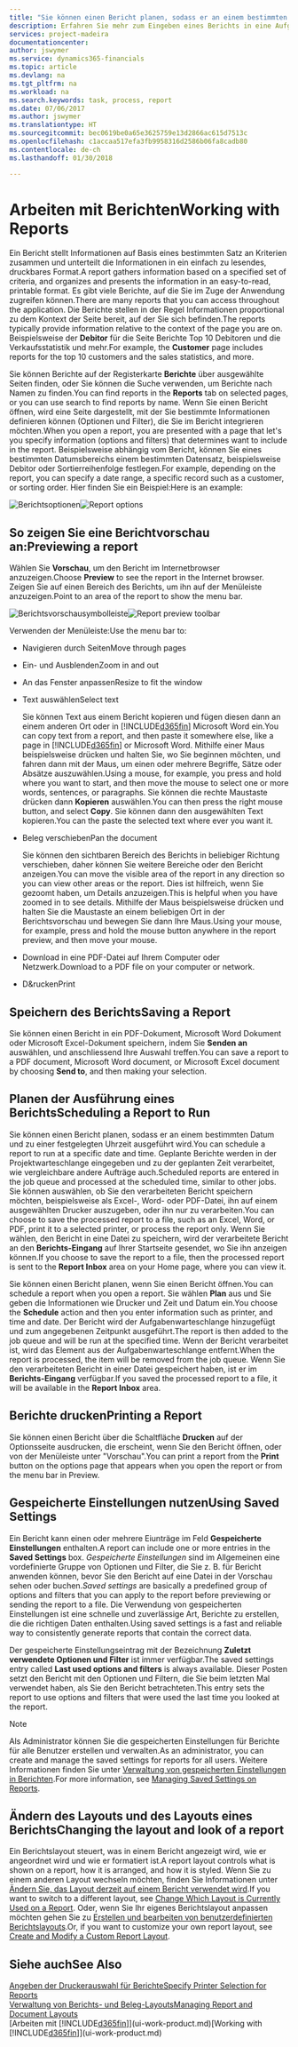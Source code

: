 ```yaml
---
title: "Sie können einen Bericht planen, sodass er an einem bestimmten Datum und zu einer festgelegten Uhrzeit ausgeführt wird | Microsoft Docs"
description: Erfahren Sie mehr zum Eingeben eines Berichts in eine Aufgabenwarteschlange und das Planen der Verarbeitung an einem bestimmten Datum und Uhrzeit.
services: project-madeira
documentationcenter: 
author: jswymer
ms.service: dynamics365-financials
ms.topic: article
ms.devlang: na
ms.tgt_pltfrm: na
ms.workload: na
ms.search.keywords: task, process, report
ms.date: 07/06/2017
ms.author: jswymer
ms.translationtype: HT
ms.sourcegitcommit: bec0619be0a65e3625759e13d2866ac615d7513c
ms.openlocfilehash: c1accaa517efa3fb9958316d2586b06fa8cadb80
ms.contentlocale: de-ch
ms.lasthandoff: 01/30/2018

---
```

# <a name="working-with-reports"></a><span data-ttu-id="9b78d-103">Arbeiten mit Berichten</span><span class="sxs-lookup"><span data-stu-id="9b78d-103">Working with Reports</span></span>
<span data-ttu-id="9b78d-104">Ein Bericht stellt Informationen auf Basis eines bestimmten Satz an Kriterien zusammen und unterteilt die Informationen in ein einfach zu lesendes, druckbares Format.</span><span class="sxs-lookup"><span data-stu-id="9b78d-104">A report gathers information based on a specified set of criteria, and organizes and presents the information in an easy-to-read, printable format.</span></span> <span data-ttu-id="9b78d-105">Es gibt viele Berichte, auf die Sie im Zuge der Anwendung zugreifen können.</span><span class="sxs-lookup"><span data-stu-id="9b78d-105">There are many reports that you can access throughout the application.</span></span> <span data-ttu-id="9b78d-106">Die Berichte stellen in der Regel Informationen proportional zu dem Kontext der Seite bereit, auf der Sie sich befinden.</span><span class="sxs-lookup"><span data-stu-id="9b78d-106">The reports typically provide information relative to the context of the page you are on.</span></span> <span data-ttu-id="9b78d-107">Beispielsweise der **Debitor** für die Seite Berichte Top 10 Debitoren und die Verkaufsstatistik und mehr.</span><span class="sxs-lookup"><span data-stu-id="9b78d-107">For example, the **Customer** page includes reports for the top 10 customers and the sales statistics, and more.</span></span>

<span data-ttu-id="9b78d-108">Sie können Berichte auf der Registerkarte **Berichte** über ausgewählte Seiten finden, oder Sie können die Suche verwenden, um Berichte nach Namen zu finden.</span><span class="sxs-lookup"><span data-stu-id="9b78d-108">You can find reports in the **Reports** tab on selected pages, or you can use search to find reports by name.</span></span> <span data-ttu-id="9b78d-109">Wenn Sie einen Bericht öffnen, wird eine Seite dargestellt, mit der Sie bestimmte Informationen definieren können (Optionen und Filter), die Sie im Bericht integrieren möchten.</span><span class="sxs-lookup"><span data-stu-id="9b78d-109">When you open a report, you are presented with a page that let's you specify information (options and filters) that determines want to include in the report.</span></span> <span data-ttu-id="9b78d-110">Beispielsweise abhängig vom Bericht, können Sie eines bestimmten Datumsbereichs einem bestimmten Datensatz, beispielsweise Debitor oder Sortierreihenfolge festlegen.</span><span class="sxs-lookup"><span data-stu-id="9b78d-110">For example, depending on the report, you can specify a date range, a specific record such as a customer, or sorting order.</span></span> <span data-ttu-id="9b78d-111">Hier finden Sie ein Beispiel:</span><span class="sxs-lookup"><span data-stu-id="9b78d-111">Here is an example:</span></span>

<span data-ttu-id="9b78d-112">![Berichtsoptionen](media/report_options.png "Berichtsoptionen")</span><span class="sxs-lookup"><span data-stu-id="9b78d-112">![Report options](media/report_options.png "Report options")</span></span>

## <a name="previewing-a-report"></a><span data-ttu-id="9b78d-113">So zeigen Sie eine Berichtvorschau an:</span><span class="sxs-lookup"><span data-stu-id="9b78d-113">Previewing a report</span></span>
<span data-ttu-id="9b78d-114">Wählen Sie **Vorschau**, um den Bericht im Internetbrowser anzuzeigen.</span><span class="sxs-lookup"><span data-stu-id="9b78d-114">Choose **Preview** to see the report in the Internet browser.</span></span> <span data-ttu-id="9b78d-115">Zeigen Sie auf einen Bereich des Berichts, um ihn auf der Menüleiste anzuzeigen.</span><span class="sxs-lookup"><span data-stu-id="9b78d-115">Point to an area of the report to show the menu bar.</span></span>  

<span data-ttu-id="9b78d-116">![Berichtsvorschausymbolleiste](media/report_viewer.png "Berichtsvorschausymbolleiste")</span><span class="sxs-lookup"><span data-stu-id="9b78d-116">![Report preview toolbar](media/report_viewer.png "Report preview toolbar")</span></span>

<span data-ttu-id="9b78d-117">Verwenden der Menüleiste:</span><span class="sxs-lookup"><span data-stu-id="9b78d-117">Use the menu bar to:</span></span>

-   <span data-ttu-id="9b78d-118">Navigieren durch Seiten</span><span class="sxs-lookup"><span data-stu-id="9b78d-118">Move through pages</span></span>
-   <span data-ttu-id="9b78d-119">Ein- und Ausblenden</span><span class="sxs-lookup"><span data-stu-id="9b78d-119">Zoom in and out</span></span>
-   <span data-ttu-id="9b78d-120">An das Fenster anpassen</span><span class="sxs-lookup"><span data-stu-id="9b78d-120">Resize to fit the window</span></span>
-   <span data-ttu-id="9b78d-121">Text auswählen</span><span class="sxs-lookup"><span data-stu-id="9b78d-121">Select text</span></span>

    <span data-ttu-id="9b78d-122">Sie können Text aus einem Bericht kopieren und fügen diesen dann an einem anderen Ort oder in [!INCLUDE[d365fin](includes/d365fin_md.md)] Microsoft Word ein.</span><span class="sxs-lookup"><span data-stu-id="9b78d-122">You can copy text from a report, and then paste it somewhere else, like a page in [!INCLUDE[d365fin](includes/d365fin_md.md)] or Microsoft Word.</span></span>  <span data-ttu-id="9b78d-123">Mithilfe einer Maus beispielsweise drücken und halten Sie, wo Sie beginnen möchten, und fahren dann mit der Maus, um einen oder mehrere Begriffe, Sätze oder Absätze auszuwählen.</span><span class="sxs-lookup"><span data-stu-id="9b78d-123">Using a mouse, for example, you press and hold where you want to start, and then move the mouse to select one or more words, sentences, or paragraphs.</span></span> <span data-ttu-id="9b78d-124">Sie können die rechte Maustaste drücken dann **Kopieren** auswählen.</span><span class="sxs-lookup"><span data-stu-id="9b78d-124">You can then press the right mouse button, and select **Copy**.</span></span> <span data-ttu-id="9b78d-125">Sie können dann den ausgewählten Text kopieren.</span><span class="sxs-lookup"><span data-stu-id="9b78d-125">You can the paste the selected text where ever you want it.</span></span>
-   <span data-ttu-id="9b78d-126">Beleg verschieben</span><span class="sxs-lookup"><span data-stu-id="9b78d-126">Pan the document</span></span>

    <span data-ttu-id="9b78d-127">Sie können den sichtbaren Bereich des Berichts in beliebiger Richtung verschieben, daher können Sie weitere Bereiche oder den Bericht anzeigen.</span><span class="sxs-lookup"><span data-stu-id="9b78d-127">You can move the visible area of the report in any direction so you can view other areas or the report.</span></span> <span data-ttu-id="9b78d-128">Dies ist hilfreich, wenn Sie gezoomt haben, um Details anzuzeigen.</span><span class="sxs-lookup"><span data-stu-id="9b78d-128">This is helpful when you have zoomed in to see details.</span></span>  <span data-ttu-id="9b78d-129">Mithilfe der Maus beispielsweise drücken und halten Sie die Maustaste an einem beliebigen Ort in der  Berichtsvorschau und bewegen Sie dann Ihre Maus.</span><span class="sxs-lookup"><span data-stu-id="9b78d-129">Using your mouse, for example, press and hold the mouse button anywhere in the report preview, and then move your mouse.</span></span>

-   <span data-ttu-id="9b78d-130">Download in eine PDF-Datei auf Ihrem Computer oder Netzwerk.</span><span class="sxs-lookup"><span data-stu-id="9b78d-130">Download to a PDF file on your computer or network.</span></span>
-   <span data-ttu-id="9b78d-131">D&rucken</span><span class="sxs-lookup"><span data-stu-id="9b78d-131">Print</span></span>


## <a name="saving-a-report"></a><span data-ttu-id="9b78d-132">Speichern des Berichts</span><span class="sxs-lookup"><span data-stu-id="9b78d-132">Saving a Report</span></span>
<span data-ttu-id="9b78d-133">Sie können einen Bericht in ein PDF-Dokument, Microsoft Word Dokument oder Microsoft Excel-Dokument speichern, indem Sie **Senden an** auswählen, und anschliessend Ihre Auswahl treffen.</span><span class="sxs-lookup"><span data-stu-id="9b78d-133">You can save a report to a PDF document, Microsoft Word document, or Microsoft Excel document by choosing **Send to**, and then making your selection.</span></span>

## <a name="ScheduleReport"></a><span data-ttu-id="9b78d-134">Planen der Ausführung eines Berichts</span><span class="sxs-lookup"><span data-stu-id="9b78d-134">Scheduling a Report to Run</span></span>
<span data-ttu-id="9b78d-135">Sie können einen Bericht planen, sodass er an einem bestimmten Datum und zu einer festgelegten Uhrzeit ausgeführt wird.</span><span class="sxs-lookup"><span data-stu-id="9b78d-135">You can schedule a report to run at a specific date and time.</span></span> <span data-ttu-id="9b78d-136">Geplante Berichte werden in der Projektwarteschlange eingegeben und zu der geplanten Zeit verarbeitet, wie vergleichbare andere Aufträge auch.</span><span class="sxs-lookup"><span data-stu-id="9b78d-136">Scheduled reports are entered in the job queue and processed at the scheduled time, similar to other jobs.</span></span> <span data-ttu-id="9b78d-137">Sie können auswählen, ob Sie den verarbeiteten Bericht speichern möchten, beispielsweise als Excel-, Word- oder PDF-Datei, ihn auf einem ausgewählten Drucker auszugeben, oder ihn nur zu verarbeiten.</span><span class="sxs-lookup"><span data-stu-id="9b78d-137">You can choose to save the processed report to a file, such as an Excel, Word, or PDF, print it to a selected printer, or process the report only.</span></span> <span data-ttu-id="9b78d-138">Wenn Sie wählen, den Bericht in eine Datei zu speichern, wird der verarbeitete Bericht an den **Berichts-Eingang** auf Ihrer Startseite gesendet, wo Sie ihn anzeigen können.</span><span class="sxs-lookup"><span data-stu-id="9b78d-138">If you choose to save the report to a file, then the processed report is sent to the **Report Inbox** area on your Home page, where you can view it.</span></span>

<span data-ttu-id="9b78d-139">Sie können einen Bericht planen, wenn Sie einen Bericht öffnen.</span><span class="sxs-lookup"><span data-stu-id="9b78d-139">You can schedule a report when you open a report.</span></span> <span data-ttu-id="9b78d-140">Sie wählen **Plan** aus und Sie geben die Informationen wie Drucker und Zeit und Datum ein.</span><span class="sxs-lookup"><span data-stu-id="9b78d-140">You choose the **Schedule** action and then you enter information such as printer, and time and date.</span></span> <span data-ttu-id="9b78d-141">Der Bericht wird der Aufgabenwarteschlange hinzugefügt und zum angegebenen Zeitpunkt ausgeführt.</span><span class="sxs-lookup"><span data-stu-id="9b78d-141">The report is then added to the job queue and will be run at the specified time.</span></span> <span data-ttu-id="9b78d-142">Wenn der Bericht verarbeitet ist, wird das Element aus der Aufgabenwarteschlange entfernt.</span><span class="sxs-lookup"><span data-stu-id="9b78d-142">When the report is processed, the item will be removed from the job queue.</span></span> <span data-ttu-id="9b78d-143">Wenn Sie den verarbeiteten Bericht in einer Datei gespeichert haben, ist er im **Berichts-Eingang** verfügbar.</span><span class="sxs-lookup"><span data-stu-id="9b78d-143">If you saved the processed report to a file, it will be available in the **Report Inbox** area.</span></span>

## <a name="PrintReport"></a><span data-ttu-id="9b78d-144">Berichte drucken</span><span class="sxs-lookup"><span data-stu-id="9b78d-144">Printing a Report</span></span>
<span data-ttu-id="9b78d-145">Sie können einen Bericht über die Schaltfläche **Drucken** auf der Optionsseite ausdrucken, die erscheint, wenn Sie den Bericht öffnen, oder von der Menüleiste unter "Vorschau".</span><span class="sxs-lookup"><span data-stu-id="9b78d-145">You can print a report from the **Print** button on the options page that appears when you open the report or from the menu bar in Preview.</span></span>

## <a name="using-saved-settings"></a><span data-ttu-id="9b78d-146">Gespeicherte Einstellungen nutzen</span><span class="sxs-lookup"><span data-stu-id="9b78d-146">Using Saved Settings</span></span>
<span data-ttu-id="9b78d-147">Ein Bericht kann einen oder mehrere Eiunträge im Feld **Gespeicherte Einstellungen** enthalten.</span><span class="sxs-lookup"><span data-stu-id="9b78d-147">A report can include one or more entries in the **Saved Settings** box.</span></span> <span data-ttu-id="9b78d-148">*Gespeicherte Einstellungen* sind im Allgemeinen eine vordefinierte Gruppe von Optionen und Filter, die Sie z. B. für Bericht anwenden können, bevor Sie den Bericht auf eine Datei in der Vorschau sehen oder buchen.</span><span class="sxs-lookup"><span data-stu-id="9b78d-148">*Saved settings* are basically a predefined group of options and filters that you can apply to the report before previewing or sending the report to a file.</span></span> <span data-ttu-id="9b78d-149">Die Verwendung von gespeicherten Einstellungen ist eine schnelle und zuverlässige Art, Berichte zu erstellen, die die richtigen Daten enthalten.</span><span class="sxs-lookup"><span data-stu-id="9b78d-149">Using saved settings is a fast and reliable way to consistently generate reports that contain the correct data.</span></span>

<span data-ttu-id="9b78d-150">Der gespeicherte Einstellungseintrag mit der Bezeichnung **Zuletzt verwendete Optionen und Filter** ist immer verfügbar.</span><span class="sxs-lookup"><span data-stu-id="9b78d-150">The saved settings entry called **Last used options and filters** is always available.</span></span> <span data-ttu-id="9b78d-151">Dieser Posten setzt den Bericht mit den Optionen und Filtern, die Sie beim letzten Mal verwendet haben, als Sie den Bericht betrachteten.</span><span class="sxs-lookup"><span data-stu-id="9b78d-151">This entry sets the report to use options and filters that were used the last time you looked at the report.</span></span>

>[!NOTE]
><span data-ttu-id="9b78d-152">Als Administrator können Sie die gespeicherten Einstellungen für Berichte für alle Benutzer erstellen und verwalten.</span><span class="sxs-lookup"><span data-stu-id="9b78d-152">As an administrator, you can create and manage the saved settings for reports for all users.</span></span> <span data-ttu-id="9b78d-153">Weitere Informationen finden Sie unter [Verwaltung von gespeicherten Einstellungen in Berichten](reports-saving-reusing-settings.md).</span><span class="sxs-lookup"><span data-stu-id="9b78d-153">For more information, see [Managing Saved Settings on Reports](reports-saving-reusing-settings.md).</span></span>

## <a name="changing-the-layout-and-look-of-a-report"></a><span data-ttu-id="9b78d-154">Ändern des Layouts und des Layouts eines Berichts</span><span class="sxs-lookup"><span data-stu-id="9b78d-154">Changing the layout and look of a report</span></span>
<span data-ttu-id="9b78d-155">Ein Berichtslayout steuert, was in einem Bericht angezeigt wird, wie er angeordnet wird und wie er formatiert ist.</span><span class="sxs-lookup"><span data-stu-id="9b78d-155">A report layout controls what is shown on a report, how it is arranged, and how it is styled.</span></span> <span data-ttu-id="9b78d-156">Wenn Sie zu einem anderen Layout wechseln möchten, finden Sie Informationen unter [Ändern Sie, das Layout derzeit auf einem Bericht verwendet wird](ui-how-change-layout-currently-used-report.md).</span><span class="sxs-lookup"><span data-stu-id="9b78d-156">If you want to switch to a different layout, see [Change Which Layout is Currently Used on a Report](ui-how-change-layout-currently-used-report.md).</span></span> <span data-ttu-id="9b78d-157">Oder, wenn Sie Ihr eigenes Berichtslayout anpassen möchten gehen Sie zu [Erstellen und bearbeiten von benutzerdefinierten Berichtslayouts](ui-how-create-custom-report-layout.md).</span><span class="sxs-lookup"><span data-stu-id="9b78d-157">Or, if you want to customize your own report layout, see [Create and Modify a Custom Report Layout](ui-how-create-custom-report-layout.md).</span></span>

## <a name="see-also"></a><span data-ttu-id="9b78d-158">Siehe auch</span><span class="sxs-lookup"><span data-stu-id="9b78d-158">See Also</span></span>
[<span data-ttu-id="9b78d-159">Angeben der Druckerauswahl für Berichte</span><span class="sxs-lookup"><span data-stu-id="9b78d-159">Specify Printer Selection for Reports</span></span>](ui-specify-printer-selection-reports.md)  
[<span data-ttu-id="9b78d-160">Verwaltung von Berichts- und Beleg-Layouts</span><span class="sxs-lookup"><span data-stu-id="9b78d-160">Managing Report and Document Layouts</span></span>](ui-manage-report-layouts.md)  
<span data-ttu-id="9b78d-161">[Arbeiten mit [!INCLUDE[d365fin](includes/d365fin_md.md)]](ui-work-product.md)</span><span class="sxs-lookup"><span data-stu-id="9b78d-161">[Working with [!INCLUDE[d365fin](includes/d365fin_md.md)]](ui-work-product.md)</span></span>

